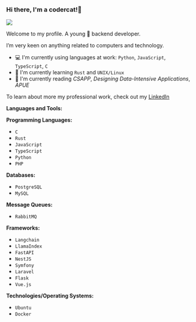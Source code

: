 ### Hi there, I'm a codercat!👋

<p align="left"> <img src=https://komarev.com/ghpvc/?username=acodercat&style=flat-square&color=green /> </p>

Welcome to my profile. A young :boy: backend developer.

I’m very keen on anything related to computers and technology.

- 💻 I'm currently using languages at work: `Python`, `JavaScript`, `TypeScript`, `C`
- 🌱 I'm currently learning `Rust` and `UNIX/Linux`
- 📗 I'm currently reading *CSAPP*, *Designing Data-Intensive Applications*, *APUE*

To learn about more my professional work, check out my [LinkedIn](https://www.linkedin.com/in/maohao-ran-5a91541bb)

**Languages and Tools:**

**Programming Languages:**
- `C`
- `Rust`
- `JavaScript`
- `TypeScript`
- `Python`
- `PHP`

**Databases:**
- `PostgreSQL`
- `MySQL`

**Message Queues:**
- `RabbitMQ`

**Frameworks:**
- `Langchain`
- `LlamaIndex`
- `FastAPI`
- `NestJS`
- `Symfony`
- `Laravel`
- `Flask`
- `Vue.js`

**Technologies/Operating Systems:**
- `Ubuntu`
- `Docker`
